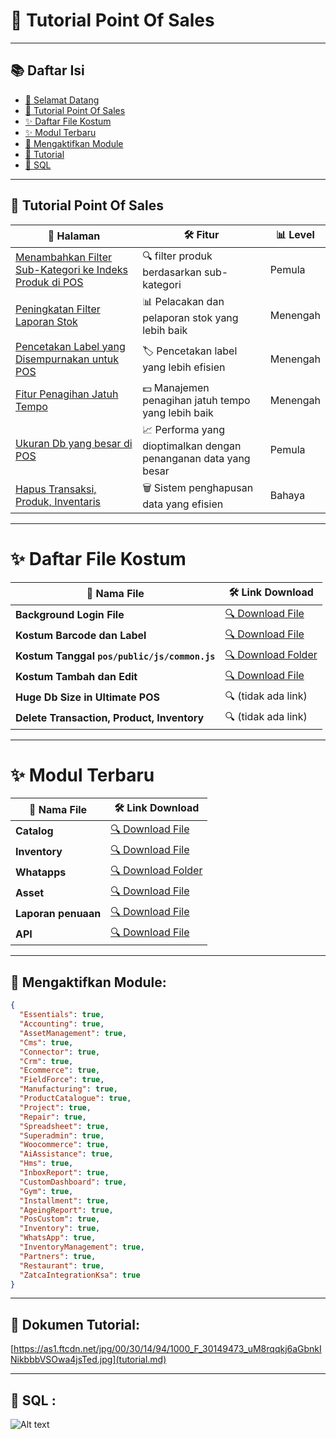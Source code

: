# 🚀 Tutorial Point Of Sales

---

## 📚 Daftar Isi

- [🚀 Selamat Datang](#-welcome-to-my-awesome-website)
- [📍 Tutorial Point Of Sales](#-tutorial-point-of-sales)
- [✨ Daftar File Kostum](#-daftar-file-kostum)
- [✨ Modul Terbaru](#-modul-terbaru)
- [🌟 Mengaktifkan Module](#-mengaktifkan-module)
- [🎨 Tutorial](#-dokumen-tutorial)
- [💬 SQL](#-sql)

---

## 📍 Tutorial Point Of Sales

| 📑 **Halaman**                                        | 🛠 **Fitur**                              | 📊 **Level**                              |
|---------------------------------------------------|---------------------------------------------|---------------------------------------------|
| [Menambahkan Filter Sub-Kategori ke Indeks Produk di POS](1.md) | 🔍 filter produk berdasarkan sub-kategori        | Pemula |
| [Peningkatan Filter Laporan Stok](2.md)           | 📊 Pelacakan dan pelaporan stok yang lebih baik   | Menengah |
| [Pencetakan Label yang Disempurnakan untuk POS](3.md)  | 🏷️ Pencetakan label yang lebih efisien          | Menengah |
| [Fitur Penagihan Jatuh Tempo](4.md)                   | 💵 Manajemen penagihan jatuh tempo yang lebih baik    | Menengah |
| [Ukuran Db yang besar di POS​](5.md)                   | 📈 Performa yang dioptimalkan dengan penanganan data yang besar    | Pemula |
| [Hapus Transaksi, Produk, Inventaris](6.md)     | 🗑️ Sistem penghapusan data yang efisien          | Bahaya | 

---

# ✨ Daftar File Kostum

| 📑 **Nama File**                                                                                                    | 🛠 **Link Download**                                                                                                                                  |
|---------------------------------------------------------------------------------------------------------------------|-------------------------------------------------------------------------------------------------------------------------------------------------------|
| **Background Login File**                                                                                           | [🔍 Download File](https://drive.google.com/file/d/1LWjHGvmYsvEbsMq-6U64RnvT_qFaFc6w/view?usp=sharing)                                                |
| **Kostum Barcode dan Label**                                                                                        | [🔍 Download File](https://drive.google.com/file/d/1KYcL6IuSWVZDR-figEbOIxSijf6cnlGn/view?usp=sharing)                                                |
| **Kostum Tanggal `pos/public/js/common.js`** | [🔍 Download Folder](https://drive.google.com/drive/folders/1k-fc5hVEOqwfDb-qdO4Y8h006XR7jA4j?usp=drive_link)                                         |
| **Kostum Tambah dan Edit**                                                                                          | [🔍 Download File](https://drive.google.com/file/d/1VADZpKrLUVslkOiXwwQY4GPC45pqIbn4/view?usp=sharing)                                                |
| **Huge Db Size in Ultimate POS**                                                                                    | 🔍 (tidak ada link)                                                                                                                                   |
| **Delete Transaction, Product, Inventory**                                                                          | 🔍 (tidak ada link)                                                                                                                                   |


---

# ✨ Modul Terbaru

| 📑 **Nama File**                                                                                                    | 🛠 **Link Download**                                                                                                                                  |
|---------------------------------------------------------------------------------------------------------------------|-------------------------------------------------------------------------------------------------------------------------------------------------------|
| **Catalog**                                                                                           | [🔍 Download File](https://drive.google.com/file/d/1fsafNy1r-j7lvW7iXvyjUavJiSKhFt5E/view?usp=sharing)                                                |
| **Inventory**                                                                                        | [🔍 Download File](https://drive.google.com/file/d/1BNZWbVEdrOsv2eaIHtB-Jin9ODYKeuHr/view?usp=sharing)                                                |
| **Whatapps** | [🔍 Download Folder](https://drive.google.com/file/d/1tBZodbDvRsZE81g7mYd5tLJ0lFxuPiLH/view?usp=sharing)                                         |
| **Asset**                                                                                          | [🔍 Download File](https://drive.google.com/file/d/19JmP4XQKfVamkRoBsp01OQipvS4H7KYl/view?usp=drive_link)                                                |
| **Laporan penuaan**                                                                                    | [🔍 Download File](https://drive.google.com/file/d/1E2U6GK5-kFT1wm_D9d0LgetQeuNnLMIL/view?usp=drive_link)                                                                                                                                          |
| **API**                                                                          | [🔍 Download File](https://drive.google.com/file/d/1q4dpSlthykEtrFVqPPK1rimBabrrKAuS/view?usp=drive_link)                                                                                                                                   |


---

## 🌟 Mengaktifkan Module:
```json
{
  "Essentials": true,
  "Accounting": true,
  "AssetManagement": true,
  "Cms": true,
  "Connector": true,
  "Crm": true,
  "Ecommerce": true,
  "FieldForce": true,
  "Manufacturing": true,
  "ProductCatalogue": true,
  "Project": true,
  "Repair": true,
  "Spreadsheet": true,
  "Superadmin": true,
  "Woocommerce": true,
  "AiAssistance": true,
  "Hms": true,
  "InboxReport": true,
  "CustomDashboard": true,
  "Gym": true,
  "Installment": true,
  "AgeingReport": true,
  "PosCustom": true,
  "Inventory": true,
  "WhatsApp": true,
  "InventoryManagement": true,
  "Partners": true,
  "Restaurant": true,
  "ZatcaIntegrationKsa": true
}

```

---

## 🎨 Dokumen Tutorial:

[https://as1.ftcdn.net/jpg/00/30/14/94/1000_F_30149473_uM8rqqkj6aGbnkINikbbbVSOwa4jsTed.jpg](tutorial.md)

---

## 💬 SQL :

![Alt text](https://pos.bland.id/uploads/product/video/sasas.png)

